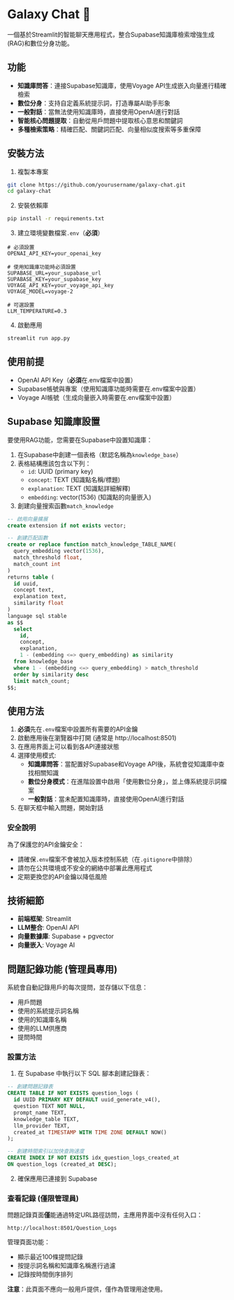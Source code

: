 # Galaxy Chat 🌌

一個基於Streamlit的智能聊天應用程式，整合Supabase知識庫檢索增強生成(RAG)和數位分身功能。

## 功能

- **知識庫問答**：連接Supabase知識庫，使用Voyage API生成嵌入向量進行精確檢索
- **數位分身**：支持自定義系統提示詞，打造專屬AI助手形象
- **一般對話**：當無法使用知識庫時，直接使用OpenAI進行對話
- **智能核心問題提取**：自動從用戶問題中提取核心意思和關鍵詞
- **多種檢索策略**：精確匹配、關鍵詞匹配、向量相似度搜索等多重保障

## 安裝方法

1. 複製本專案
```bash
git clone https://github.com/yourusername/galaxy-chat.git
cd galaxy-chat
```

2. 安裝依賴庫
```bash
pip install -r requirements.txt
```

3. 建立環境變數檔案`.env`（**必須**）
```
# 必須設置
OPENAI_API_KEY=your_openai_key

# 使用知識庫功能時必須設置
SUPABASE_URL=your_supabase_url
SUPABASE_KEY=your_supabase_key
VOYAGE_API_KEY=your_voyage_api_key
VOYAGE_MODEL=voyage-2

# 可選設置
LLM_TEMPERATURE=0.3
```

4. 啟動應用
```bash
streamlit run app.py
```

## 使用前提

- OpenAI API Key（**必須**在.env檔案中設置）
- Supabase帳號與專案（使用知識庫功能時需要在.env檔案中設置）
- Voyage AI帳號（生成向量嵌入時需要在.env檔案中設置）

## Supabase 知識庫設置

要使用RAG功能，您需要在Supabase中設置知識庫：

1. 在Supabase中創建一個表格（默認名稱為`knowledge_base`）
2. 表格結構應該包含以下列：
   - `id`: UUID (primary key)
   - `concept`: TEXT (知識點名稱/標題)
   - `explanation`: TEXT (知識點詳細解釋)
   - `embedding`: vector(1536) (知識點的向量嵌入)
3. 創建向量搜索函數`match_knowledge`

```sql
-- 啟用向量擴展
create extension if not exists vector;

-- 創建匹配函數
create or replace function match_knowledge_TABLE_NAME(
  query_embedding vector(1536),
  match_threshold float,
  match_count int
)
returns table (
  id uuid,
  concept text,
  explanation text,
  similarity float
)
language sql stable
as $$
  select
    id,
    concept,
    explanation,
    1 - (embedding <=> query_embedding) as similarity
  from knowledge_base
  where 1 - (embedding <=> query_embedding) > match_threshold
  order by similarity desc
  limit match_count;
$$;
```

## 使用方法

1. **必須**先在`.env`檔案中設置所有需要的API金鑰
2. 啟動應用後在瀏覽器中打開 (通常是 http://localhost:8501)
3. 在應用界面上可以看到各API連接狀態
4. 選擇使用模式:
   - **知識庫問答**：當配置好Supabase和Voyage API後，系統會從知識庫中查找相關知識
   - **數位分身模式**：在進階設置中啟用「使用數位分身」，並上傳系統提示詞檔案
   - **一般對話**：當未配置知識庫時，直接使用OpenAI進行對話
5. 在聊天框中輸入問題，開始對話

### 安全說明

為了保護您的API金鑰安全：
- 請確保`.env`檔案不會被加入版本控制系統（在`.gitignore`中排除）
- 請勿在公共環境或不安全的網絡中部署此應用程式
- 定期更換您的API金鑰以降低風險

## 技術細節

- **前端框架**: Streamlit
- **LLM整合**: OpenAI API
- **向量數據庫**: Supabase + pgvector
- **向量嵌入**: Voyage AI 

## 問題記錄功能 (管理員專用)

系統會自動記錄用戶的每次提問，並存儲以下信息：
- 用戶問題
- 使用的系統提示詞名稱
- 使用的知識庫名稱
- 使用的LLM供應商
- 提問時間

### 設置方法

1. 在 Supabase 中執行以下 SQL 腳本創建記錄表：

```sql
-- 創建問題記錄表
CREATE TABLE IF NOT EXISTS question_logs (
  id UUID PRIMARY KEY DEFAULT uuid_generate_v4(),
  question TEXT NOT NULL,
  prompt_name TEXT,
  knowledge_table TEXT,
  llm_provider TEXT,
  created_at TIMESTAMP WITH TIME ZONE DEFAULT NOW()
);

-- 創建時間索引以加快查詢速度
CREATE INDEX IF NOT EXISTS idx_question_logs_created_at 
ON question_logs (created_at DESC);
```

2. 確保應用已連接到 Supabase

### 查看記錄 (僅限管理員)

問題記錄頁面**僅**能通過特定URL路徑訪問，主應用界面中沒有任何入口：

```
http://localhost:8501/Question_Logs
```

管理頁面功能：
- 顯示最近100條提問記錄
- 按提示詞名稱和知識庫名稱進行過濾
- 記錄按時間倒序排列

**注意**：此頁面不應向一般用戶提供，僅作為管理用途使用。 